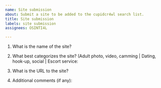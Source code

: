 ```yaml
---
name: Site submission
about: Submit a site to be added to the cupidcr4wl search list.
title: Site submission
labels: site submission
assignees: OSINTI4L

---
```


1. What is the name of the site?

2. What best categorizes the site?
(Adult photo, video, camming | Dating, hook-up, social | Escort service:

3. What is the URL to the site?

4. Additional comments (if any):
